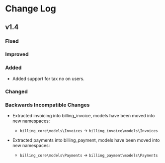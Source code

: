 # Change Log

## v1.4

### Fixed

### Improved

### Added

- Added support for tax no on users.

### Changed

### Backwards Incompatible Changes

- Extracted invoicing into billing_invoice, models have been
  moved into new namespaces:
  - `billing_core\models\Invoices` -> `billing_invoice\models\Invoices`

- Extracted payments into billing_payment, models have been
  moved into new namespaces:
  - `billing_core\models\Payments` -> `billing_payment\models\Payments`

